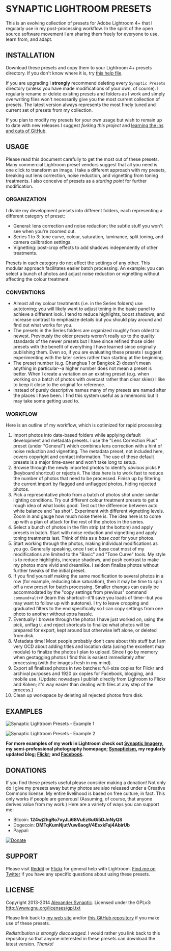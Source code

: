 # SYNAPTIC LIGHTROOM PRESETS

This is an evolving collection of presets for Adobe Lightroom 4+ that I regularly use in my post-processing workflow. In the spirit of the open source software movement I am sharing them freely for everyone to use, learn from, and adapt.

## INSTALLATION

Download these presets and copy them to your Lightroom 4+ presets directory. If you don't know where it is, try [this help file](http://helpx.adobe.com/lightroom/kb/preference-file-locations-lightroom-4.html).

If you are upgrading I **strongly** recommend deleting every `Synaptic Presets` directory (unless you have made modifications of your own, of course). I regularly rename or delete existing presets and folders as I work and simply overwriting files won't necessarily give you the most current collection of presets. The latest version always represents the most finely tuned and current set of presets from my collection.

If you plan to modify my presets for your own usage but wish to remain up to date with new releases I suggest *forking this project* and [learning the ins and outs of GitHub](https://try.github.io).

## USAGE

Please read this document carefully to get the most out of these presets. Many commercial Lightroom preset vendors suggest that all you need is one click to transform an image. I take a different approach with my presets, breaking out lens correction, noise reduction, and vignetting from toning treatments. I also conceive of presets as a *starting point* for further modification.

### ORGANIZATION

I divide my development presets into different folders, each representing a different category of preset:

* General: lens correction and noise reduction; the subtle stuff you won't see when you're zoomed out.
* Series 1 to 3: tone curve, colour, saturation, luminance, split toning, and camera calibration settings.
* Vignetting: post-crop effects to add shadows independently of other treatments.

Presets in each category do not affect the settings of any other. This modular approach facilitates easier batch processing. An example: you can select a bunch of photos and adjust noise reduction or vignetting without affecting the colour treatment.

### CONVENTIONS

* Almost all my colour treatments (i.e. in the Series folders) use autotoning; you will likely want to adjust toning in the basic panel to achieve a different look. I tend to reduce highlights, boost shadows, and increase contrast to emphasize details but you should play around and find out what works for you.
* The presets in the Series folders are organized roughly from oldest to newest. Previously the older presets weren't really up to the quality standards of the newer presets but I have since refined those older presets with the benefit of everything I have learned since originally publishing them. Even so, if you are evaluating these presets I suggest experimenting with the later series rather than starting at the beginning.
* The preset number (e.g. Changhua 1 or Bangkok 2) doesn't mean anything in particular--a higher number does not mean a preset is better. When I create a variation on an existing preset (e.g. when working on a batch of photos with overcast rather than clear skies) I like to keep it close to the original for reference.
* Instead of purely descriptive names many of my presets are named after the places I have been. I find this system useful as a mnemonic but it may take some getting used to.

### WORKFLOW

Here is an outline of my workflow, which is optimized for rapid processing:

1. Import photos into date-based folders while applying default development and metadata presets. I use the "Lens Correction Plus" preset (under "General") which combines lens correction with a hint of noise reduction and vignetting. The metadata preset, not included here, covers copyright and contact information. The use of these default presets is a major time-saver and won't take long to setup.
2. Browse through the newly imported photos to identify *obvious* picks `P` (keyboard shortcut) or rejects `R`. The idea here is to work fast to reduce the number of photos that need to be processed. Finish up by filtering the current import by flagged and unflagged photos, hiding rejected photos.
3. Pick a representative photo from a batch of photos shot under similar lighting conditions. Try out different colour treatment presets to get a rough idea of what looks good. Test out the difference between auto white balance and "as shot". Experiment with different vignetting levels. Zoom in and gauge how much noise there is. The idea here is to come up with a plan of attack for the rest of the photos in the series.
4. Select a bunch of photos in the film strip (at the bottom) and apply presets in batch. Start with noise reduction and vignetting and apply toning treatments last. Think of this as a *base coat* for your photos.
5. Start working through the photos, making individual modifications as you go. Generally speaking, once I set a base coat most of my modifications are limited to the "Basic" and "Tone Curve" tools. My style is to reduce highlights, increase shadows, and push contrast to make my photos more vivid and dreamlike. I seldom finalize photos without further tweaks of the initial preset.
6. If you find yourself making the same modification to several photos in a row (for example, reducing blue saturation), then it may be time to spin off a new preset for batch processing. Smaller changes can easily be accommodated by the "copy settings from previous" command `command+alt+V` (learn this shortcut--it'll save you loads of time--but you may want to follow up with autotone). I try to leave cropping and graduated filters to the end specifically so I can copy settings from one photo to another without extra hassle.
7. Eventually I browse through the photos I have just worked on, using the pick, unflag `U`, and reject shortcuts to finalize what photos will be prepared for export, kept around but otherwise left alone, or deleted from disk.
8. Metadata time! Most people probably don't care about this stuff but I am very OCD about adding titles and location data (using the excellent map module) to finalize the photos I plan to upload. Since I go by memory when geotagging photos I find this is easiest immediately after processing (with the images fresh in my mind).
9. Export all finalized photos in two batches: full-size copies for Flickr and archival purposes and 1920 px copies for Facebook, blogging, and mobile use. (Update: nowadays I publish directly from Lighroom to Flickr and Koken; it's way easier than dealing with files at any step of the process.)
10. Clean up workspace by deleting all rejected photos from disk.

## EXAMPLES

![Synaptic Lightroom Presets - Example 1](/synaptic-lightroom-presets-example-1.png "Synaptic Lightroom Presets - Example 1")

![Synaptic Lightroom Presets - Example 2](/synaptic-lightroom-presets-example-2.png "Synaptic Lightroom Presets - Example 2")

**For more examples of my work in Lightroom check out [Synaptic Imagery](http://synapticimagery.com), my semi-professional photography homepage; [Synapticism](http://synapticism.com/c/photography), my regularly updated blog; [Flickr](http://www.flickr.com/photos/synapticism); and [Facebook](https://www.facebook.com/synaptic.imagery).**

## DONATIONS

If you find these presets useful please consider making a donation! Not only do I give my presets away but my photos are also released under a Creative Commons license. My entire livelihood is based on free culture, in fact. This only works if people are generous! (Assuming, of course, that anyone derives value from my work.) Here are a variety of ways you can support me:

* Bitcoin: **124wj2hgRo7vyJLi68VuEz6uGi5DJnNyQS**
* Dogecoin: **DMTqKumNjutVuw6aogV4EsxkFaj4AbirUb**
* Paypal:

[![Donate](https://www.paypalobjects.com/en_US/i/btn/btn_donate_LG.gif)](https://www.paypal.com/cgi-bin/webscr?cmd=_s-xclick&hosted_button_id=B5KKQP6YJ5PUJ)

## SUPPORT

Please visit [Reddit](http://www.reddit.com/r/Lightroom) or [Flickr](http://www.flickr.com/groups/adobe_lightroom/) for general help with Lightroom. [Find me on Twitter](https://twitter.com/Synapticism) if you have any specific questions about using these presets.

## LICENSE

Copyright 2013-2014 [Alexander Synaptic](http://alexandersynaptic.com). Licensed under the GPLv3: http://www.gnu.org/licenses/gpl.txt

Please link back to [my web site](http://synapticism.com) and/or [this GitHub repository](https://github.com/synapticism/synaptic-lightroom-presets) if you make use of these presets.

*Redistribution is strongly discouraged.* I would rather you link back to this repository so that anyone interested in these presets can download the latest version. *Thanks!*
